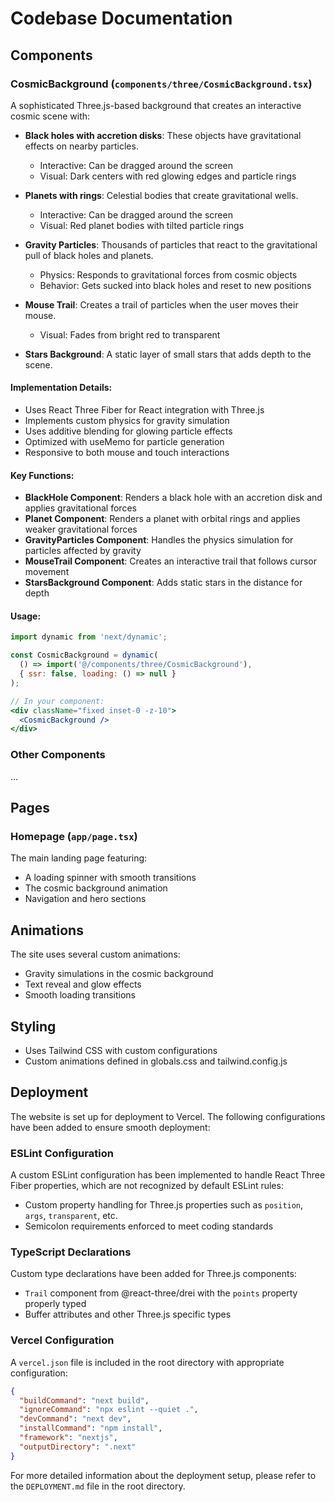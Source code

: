 # Codebase Documentation

## Components

### CosmicBackground (`components/three/CosmicBackground.tsx`)

A sophisticated Three.js-based background that creates an interactive cosmic scene with:

- **Black holes with accretion disks**: These objects have gravitational effects on nearby particles.
  - Interactive: Can be dragged around the screen
  - Visual: Dark centers with red glowing edges and particle rings

- **Planets with rings**: Celestial bodies that create gravitational wells.
  - Interactive: Can be dragged around the screen
  - Visual: Red planet bodies with tilted particle rings

- **Gravity Particles**: Thousands of particles that react to the gravitational pull of black holes and planets.
  - Physics: Responds to gravitational forces from cosmic objects
  - Behavior: Gets sucked into black holes and reset to new positions

- **Mouse Trail**: Creates a trail of particles when the user moves their mouse.
  - Visual: Fades from bright red to transparent

- **Stars Background**: A static layer of small stars that adds depth to the scene.

#### Implementation Details:

- Uses React Three Fiber for React integration with Three.js
- Implements custom physics for gravity simulation
- Uses additive blending for glowing particle effects
- Optimized with useMemo for particle generation
- Responsive to both mouse and touch interactions

#### Key Functions:

- **BlackHole Component**: Renders a black hole with an accretion disk and applies gravitational forces
- **Planet Component**: Renders a planet with orbital rings and applies weaker gravitational forces
- **GravityParticles Component**: Handles the physics simulation for particles affected by gravity
- **MouseTrail Component**: Creates an interactive trail that follows cursor movement
- **StarsBackground Component**: Adds static stars in the distance for depth

#### Usage:

```jsx
import dynamic from 'next/dynamic';

const CosmicBackground = dynamic(
  () => import('@/components/three/CosmicBackground'),
  { ssr: false, loading: () => null }
);

// In your component:
<div className="fixed inset-0 -z-10">
  <CosmicBackground />
</div>
```

### Other Components

...

## Pages

### Homepage (`app/page.tsx`)

The main landing page featuring:
- A loading spinner with smooth transitions
- The cosmic background animation
- Navigation and hero sections

## Animations

The site uses several custom animations:
- Gravity simulations in the cosmic background
- Text reveal and glow effects
- Smooth loading transitions

## Styling

- Uses Tailwind CSS with custom configurations
- Custom animations defined in globals.css and tailwind.config.js 

## Deployment

The website is set up for deployment to Vercel. The following configurations have been added to ensure smooth deployment:

### ESLint Configuration

A custom ESLint configuration has been implemented to handle React Three Fiber properties, which are not recognized by default ESLint rules:

- Custom property handling for Three.js properties such as `position`, `args`, `transparent`, etc.
- Semicolon requirements enforced to meet coding standards

### TypeScript Declarations

Custom type declarations have been added for Three.js components:

- `Trail` component from @react-three/drei with the `points` property properly typed
- Buffer attributes and other Three.js specific types

### Vercel Configuration

A `vercel.json` file is included in the root directory with appropriate configuration:

```json
{
  "buildCommand": "next build",
  "ignoreCommand": "npx eslint --quiet .",
  "devCommand": "next dev",
  "installCommand": "npm install",
  "framework": "nextjs",
  "outputDirectory": ".next"
}
```

For more detailed information about the deployment setup, please refer to the `DEPLOYMENT.md` file in the root directory. 